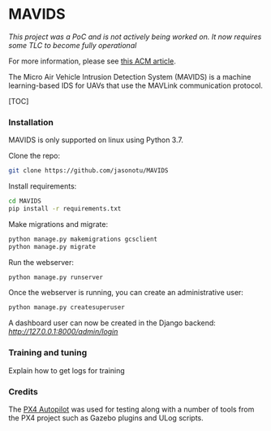 # MAVIDS

*This project was a PoC and is not actively being worked on. It now requires some TLC to become fully operational*

For more information, please see [this ACM article](https://dl.acm.org/doi/abs/10.1145/3416013.3426446).

The Micro Air Vehicle Intrusion Detection System (MAVIDS)  is a machine learning-based IDS for UAVs that use the MAVLink communication protocol.

[TOC]

### Installation

MAVIDS is only supported on linux using Python 3.7.

Clone the repo:
```bash
git clone https://github.com/jasonotu/MAVIDS
```
Install requirements:
```bash
cd MAVIDS
pip install -r requirements.txt
```
Make migrations and migrate:
```bash
python manage.py makemigrations gcsclient
python manage.py migrate
```
Run the webserver:
```bash
python manage.py runserver
```
Once the webserver is running, you can create an administrative user:
```bash
python manage.py createsuperuser
```
A dashboard user can now be created in the Django backend: *http://127.0.0.1:8000/admin/login*

### Training and tuning

Explain how to get logs for training

### Credits

The [PX4 Autopilot](https://px4.io/) was used for testing along with a number of tools from the PX4 project such as Gazebo plugins and ULog scripts.
